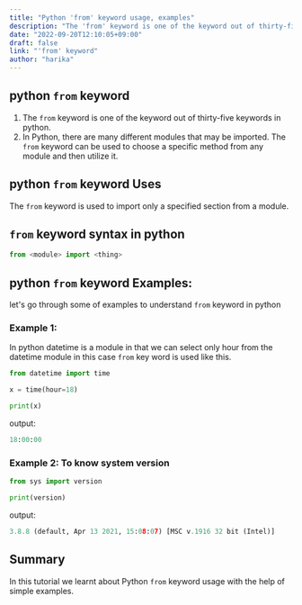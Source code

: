 ```yaml
---
title: "Python 'from' keyword usage, examples"
description: "The 'from' keyword is one of the keyword out of thirty-five keywords in python"
date: "2022-09-20T12:10:05+09:00"
draft: false
link: "'from' keyword"
author: "harika"
---
```


## python `from` keyword

1. The `from` keyword is one of the keyword out of thirty-five keywords in python.
2. In Python, there are many different modules that may be imported. The `from` keyword can be used to choose a specific method from any module and then utilize it. 

## python `from` keyword Uses

The `from` keyword is used to import only a specified section from a module.

## `from` keyword syntax in python

```python
from <module> import <thing>
```

## python `from` keyword Examples:

let's go through some of examples to understand `from` keyword in python

### Example 1:
In python datetime is a module in that we can select only hour from the datetime module in this case `from` key word is used like this.

```python
from datetime import time

x = time(hour=18)

print(x)
```
output:

```python
18:00:00
```

### Example 2: To know system version 

```python
from sys import version

print(version)
```
output:

```python
3.8.8 (default, Apr 13 2021, 15:08:07) [MSC v.1916 32 bit (Intel)]
```

## Summary
In this tutorial we learnt about Python `from` keyword usage with the help of simple examples.

